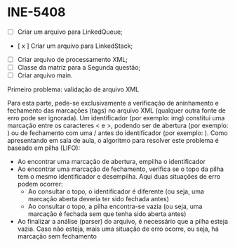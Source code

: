 # INE-5408

- [ ] Criar um arquivo para LinkedQueue;
- [ x ] Criar um arquivo para LinkedStack;
- [ ] Criar arquivo de processamento XML;
- [ ] Classe da matriz para a Segunda questão;
- [ ] Criar arquivo main. 

Primeiro problema: validação de arquivo XML

Para esta parte, pede-se exclusivamente a verificação de aninhamento e fechamento das marcações (tags) no arquivo XML (qualquer outra fonte de erro pode ser ignorada). Um identificador (por exemplo: img) constitui uma marcação entre os caracteres < e >, podendo ser de abertura (por exemplo: <img>) ou de fechamento com uma / antes do identificador (por exemplo: </img>). Como apresentando em sala de aula, o algoritmo para resolver este problema é baseado em pilha (LIFO):

   - Ao encontrar uma marcação de abertura, empilha o identificador
   - Ao encontrar uma marcação de fechamento, verifica se o topo da pilha tem o mesmo identificador e desempilha. Aqui duas situações de erro podem ocorrer:
       - Ao consultar o topo, o identificador é diferente (ou seja, uma marcação aberta deveria ter sido fechada antes)
       - Ao consultar o topo, a pilha encontra-se vazia (ou seja, uma marcação é fechada sem que tenha sido aberta antes)
   - Ao finalizar a análise (parser) do arquivo, é necessário que a pilha esteja vazia. Caso não esteja, mais uma situação de erro ocorre, ou seja, há marcação sem fechamento




